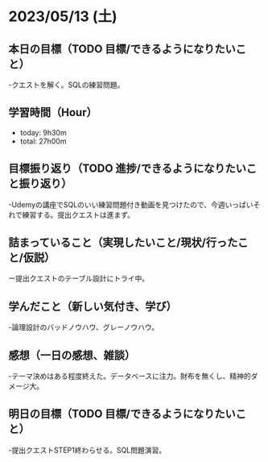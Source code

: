 # 2023/05/13 (土)

## 本日の目標（TODO 目標/できるようになりたいこと）

-クエストを解く。SQLの練習問題。

## 学習時間（Hour）

- today: 9h30m
- total: 27h00m

## 目標振り返り（TODO 進捗/できるようになりたいこと振り返り）

-Udemyの講座でSQLのいい練習問題付き動画を見つけたので、今週いっぱいそれで練習する。提出クエストは進まず。

## 詰まっていること（実現したいこと/現状/行ったこと/仮説）

ー提出クエストのテーブル設計にトライ中。

## 学んだこと（新しい気付き、学び）

-論理設計のバッドノウハウ、グレーノウハウ。

## 感想（一日の感想、雑談）

-テーマ決めはある程度終えた。データベースに注力。財布を無くし、精神的ダメージ大。

## 明日の目標（TODO 目標/できるようになりたいこと）

-提出クエストSTEP1終わらせる。SQL問題演習。